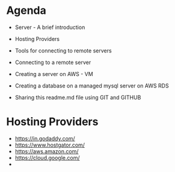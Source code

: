 # Agenda

- Server - A brief introduction

- Hosting Providers

- Tools for connecting to remote servers

- Connecting to a remote server

- Creating a server on AWS - VM

- Creating a database on a managed mysql server on AWS RDS

- Sharing this readme.md file using GIT and GITHUB

# Hosting Providers

- https://in.godaddy.com/
- https://www.hostgator.com/
- https://aws.amazon.com/
- https://cloud.google.com/
-


